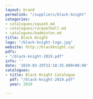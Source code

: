 ```yaml
---
layout: brand
permalink: "/suppliers/black-knight"
categories:
- catalogues/squash.md
- catalogues/racquetball.md
- catalogues/badminton.md
title: Black Knight
logo: "/black-knight-logo.jpg"
website: http://blackknight.ca/
pdfs:
- "/black-knight-2019.pdf"
info: ''
date: '2019-03-29T22:18:35.000+00:00'
catalogues:
- title: Black Knight Catalogue
  pdf: "/black-knight-2019.pdf"
  year: 2019

---
```

